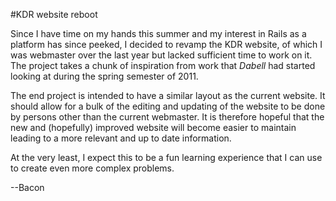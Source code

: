 #KDR website reboot

Since I have time on my hands this summer and my interest in Rails as a platform
has since peeked, I decided to revamp the KDR website, of which I was webmaster
over the last year but lacked sufficient time to work on it. The project takes a
chunk of inspiration from work that *Dabell* had started looking at during the
spring semester of 2011. 

The end project is intended to have a similar layout as the current website. It
should allow for a bulk of the editing and updating of the website to be done by
persons other than the current webmaster. It is therefore hopeful that the new
and (hopefully) improved website will become easier to maintain leading to a
more relevant and up to date information.

At the very least, I expect this to be a fun learning experience that I can use
to create even more complex problems.

--Bacon
